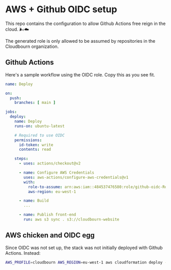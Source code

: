 # AWS + Github OIDC setup

This repo contains the configuration to allow Github Actions free reign in the cloud. 🌬☁

The generated role is only allowed to be assumed by repositories in the Cloudbourn organization.

## Github Actions

Here's a sample workflow using the OIDC role. Copy this as you see fit.

```yaml
name: Deploy

on:
  push:
    branches: [ main ]

jobs:
  deploy:
    name: Deploy
    runs-on: ubuntu-latest

    # Required to use OIDC
    permissions:
      id-token: write
      contents: read

    steps:
      - uses: actions/checkout@v2

      - name: Configure AWS Credentials
        uses: aws-actions/configure-aws-credentials@v1
        with:
          role-to-assume: arn:aws:iam::484537476580:role/github-oidc-Role-11HTWA6AOKQLC
          aws-region: eu-west-1

      - name: Build
        ...

      - name: Publish front-end
        run: aws s3 sync . s3://cloudbourn-website
```

## AWS chicken and OIDC egg

Since OIDC was not set up, the stack was not initially deployed with Github Actions. Instead:

```sh
AWS_PROFILE=cloudbourn AWS_REGION=eu-west-1 aws cloudformation deploy --stack-name github-oidc --template-file cloudformation.yml --capabilities CAPABILITY_IAM
```
